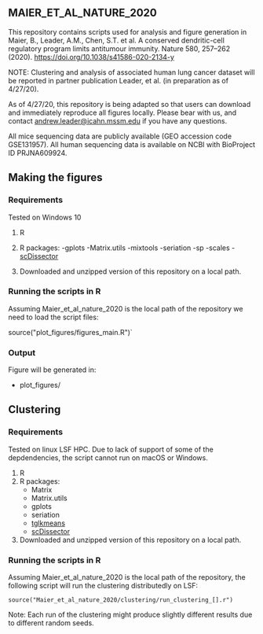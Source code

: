 
## MAIER_ET_AL_NATURE_2020

This repository contains scripts used for analysis and figure generation in Maier, B., Leader, A.M., Chen, S.T. et al. A conserved dendritic-cell regulatory program limits antitumour immunity. Nature 580, 257–262 (2020). https://doi.org/10.1038/s41586-020-2134-y

NOTE: Clustering and analysis of associated human lung cancer dataset will be reported in partner publication Leader, et al. (in preparation as of 4/27/20). 

As of 4/27/20, this repository is being adapted so that users can download and immediately reproduce all figures locally. Please bear with us, and contact andrew.leader@icahn.mssm.edu if you have any questions.

All mice sequencing data are publicly available (GEO accession code GSE131957). All human sequencing data is available on NCBI with BioProject ID PRJNA609924.

## Making the figures
### Requirements

Tested on Windows 10

1. R
2. R packages: 
	-gplots
	-Matrix.utils
	-mixtools
	-seriation
	-sp
	-scales
	-[scDissector](https://github.com/effiken/scDissector)

3. Downloaded and unzipped version of this repository  on a local path.

### Running the scripts in R

Assuming Maier_et_al_nature_2020 is the local path of the repository we need to load the script files:

source("plot_figures/figures_main.R")`

### Output

Figure will be generated in:
  - plot_figures/

## Clustering

### Requirements

Tested on linux LSF HPC. Due to lack of support of some of the depdendencies, the script cannot run on macOS or Windows.

1. R
2. R packages:
   - Matrix
   - Matrix.utils
   - gplots
   - seriation
   - [tglkmeans](https://bitbucket.org/tanaylab/tglkmeans)
   - [scDissector](https://github.com/effiken/scDissector)
3. Downloaded and unzipped version of this repository  on a local path.

### Running the scripts in R

Assuming Maier_et_al_nature_2020 is the local path of the repository, the following script will run the clustering distributedly on LSF:

`source("Maier_et_al_nature_2020/clustering/run_clustering_[].r")`

Note: Each run of the clustering might produce slightly different results due to different random seeds.
